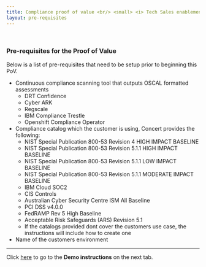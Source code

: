 ```yaml
---
title: Compliance proof of value <br/> <small> <i> Tech Sales enablement </i> </small>
layout: pre-requisites
---
```


<span id="top"></span>

<br/>

### **Pre-requisites for the Proof of Value**

Below is a list of pre-requisites that need to be setup prior to beginning this PoV.

* Continuous compliance scanning tool that outputs OSCAL formatted assessments 
    * DRT Confidence
    * Cyber ARK 
    * Regscale
    * IBM Compliance Trestle 
    * Openshift Compliance Operator 
* Compliance catalog which the customer is using, Concert provides the following: 
    * NIST Special Publication 800-53 Revision 4 HIGH IMPACT BASELINE
    * NIST Special Publication 800-53 Revision 5.1.1 HIGH IMPACT BASELINE
    * NIST Special Publication 800-53 Revision 5.1.1 LOW IMPACT BASELINE
    * NIST Special Publication 800-53 Revision 5.1.1 MODERATE IMPACT BASELINE
    * IBM Cloud SOC2
    * CIS Controls
    * Australian Cyber Security Centre ISM All Baseline
    * PCI DSS v4.0.0
    * FedRAMP Rev 5 High Baseline
    * Acceptable Risk Safeguards (ARS) Revision 5.1
    * If the catalogs provided dont cover the customers use case, the instructions will include how to create one
* Name of the customers environment


***

Click [here](demo-instructions) to go to the **Demo instructions** on the next tab.